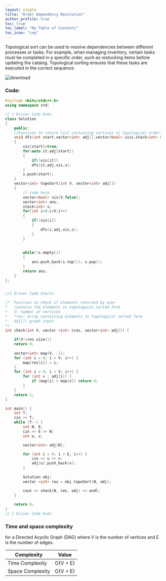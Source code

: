 ```yaml
---
layout: single
title: "Order Dependency Resolution"
author_profile: true
toc: true
toc_label: "My Table of Contents"
toc_icon: "cog"
---
```




Topological sort can be used to resolve dependencies between different processes or tasks. For example, when managing inventory, certain tasks must be completed in a specific order, such as restocking items before updating the catalog. Topological sorting ensures that these tasks are executed in the correct sequence.

![download](https://github.com/Abhijna107/Abhijna107.github.io/assets/105065886/4ec58dfa-3839-42c9-82ab-853cb9d878a5)


### Code:
```cpp
#include <bits/stdc++.h>
using namespace std;

// } Driver Code Ends
class Solution
{
	public:
	//Function to return list containing vertices in Topological order. 
	void dfs(int start,vector<int> adj[],vector<bool> &vis,stack<int> &s)
	{
	    vis[start]=true;
	    for(auto it:adj[start])
	    {
	        if(!vis[it])
	        dfs(it,adj,vis,s);
	    }
	    s.push(start);
	}
	vector<int> topoSort(int V, vector<int> adj[]) 
	{
	    // code here
	    vector<bool> vis(V,false);
	    vector<int> ans;
	    stack<int> s;
	    for(int i=0;i<V;i++)
	    {
	        if(!vis[i])
	        {
	            dfs(i,adj,vis,s);
	        }
	    }
	    
	    
	    while(!s.empty())
	    {
	        ans.push_back(s.top()); s.pop();
	    }
	    return ans;
	}
};


//{ Driver Code Starts.

/*  Function to check if elements returned by user
*   contains the elements in topological sorted form
*   V: number of vertices
*   *res: array containing elements in topological sorted form
*   adj[]: graph input
*/
int check(int V, vector <int> &res, vector<int> adj[]) {
    
    if(V!=res.size())
    return 0;
    
    vector<int> map(V, -1);
    for (int i = 0; i < V; i++) {
        map[res[i]] = i;
    }
    for (int i = 0; i < V; i++) {
        for (int v : adj[i]) {
            if (map[i] > map[v]) return 0;
        }
    }
    return 1;
}

int main() {
    int T;
    cin >> T;
    while (T--) {
        int N, E;
        cin >> E >> N;
        int u, v;

        vector<int> adj[N];

        for (int i = 0; i < E; i++) {
            cin >> u >> v;
            adj[u].push_back(v);
        }
        
        Solution obj;
        vector <int> res = obj.topoSort(N, adj);

        cout << check(N, res, adj) << endl;
    }
    
    return 0;
}
// } Driver Code Ends
```

### Time and space complexity 
for a Directed Acyclic Graph (DAG) where V is the number of vertices and E is the number of edges.

| Complexity       | Value                   |
|------------------|-------------------------|
| Time Complexity  | O(V + E)                |
| Space Complexity | O(V + E)                |

